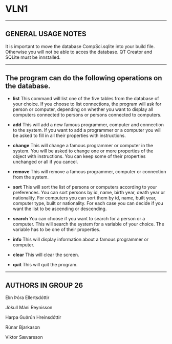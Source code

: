 # VLN1
-------------------
GENERAL USAGE NOTES
-------------------
It is important to move the database CompSci.sqlite into your build file. Otherwise you will not be able to acces the database. QT Creator and SQLite must be innstalled.

------------------------------------------------------------
The program can do the following operations on the database.
------------------------------------------------------------
* **list**
This command will list one of the five tables from the database of your choice. If you choose to list connections, the program will ask
for person or computer, depending on whether you want to display all computers connected  to persons or persons connected to computers.

* **add**
This will add a new famous programmer, computer and connection to the system. If you want to add a programmer
or a computer you will be asked to fill in all their properties with instructions. 

* **change** 
This will change a famous programmer or computer in the system. You will be asked to change one or more properties of the object with 
instructions. You can keep some of their properties unchanged or all if you cancel.

* **remove**
This will remove a famous programmer, computer or connection from the system.

* **sort**
This will sort the list of persons or computers according to your preferences. You can sort persons by id, name, birth year, death year
or nationality. For computers you can sort them by id, name, built year, computer type, built or nationality. For each case you can decide
if you want the list to be ascending or descending. 

* **search**
You can choose if you want to search for a person or a computer. This will search the system for a variable of your choice. The variable 
has to be one of their properties. 

* **info**
This will display information about a famous programmer or computer.

* **clear**
This will clear the screen.

* **quit**
This will quit the program.

-------------------
AUTHORS IN GROUP 26
-------------------
Elín Þóra Ellertsdóttir

Jökull Máni Reynisson

Harpa Guðrún Hreinsdóttir

Rúnar Bjarkason

Viktor Sævarsson
